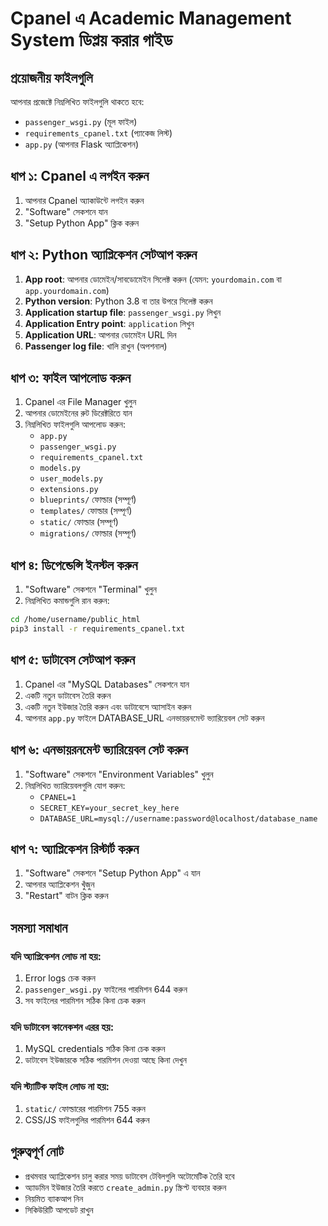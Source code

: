 # Cpanel এ Academic Management System ডিপ্লয় করার গাইড

## প্রয়োজনীয় ফাইলগুলি
আপনার প্রজেক্টে নিম্নলিখিত ফাইলগুলি থাকতে হবে:
- `passenger_wsgi.py` (মূল ফাইল)
- `requirements_cpanel.txt` (প্যাকেজ লিস্ট)
- `app.py` (আপনার Flask অ্যাপ্লিকেশন)

## ধাপ ১: Cpanel এ লগইন করুন
1. আপনার Cpanel অ্যাকাউন্টে লগইন করুন
2. "Software" সেকশনে যান
3. "Setup Python App" ক্লিক করুন

## ধাপ ২: Python অ্যাপ্লিকেশন সেটআপ করুন
1. **App root**: আপনার ডোমেইন/সাবডোমেইন সিলেক্ট করুন (যেমন: `yourdomain.com` বা `app.yourdomain.com`)
2. **Python version**: Python 3.8 বা তার উপরে সিলেক্ট করুন
3. **Application startup file**: `passenger_wsgi.py` লিখুন
4. **Application Entry point**: `application` লিখুন
5. **Application URL**: আপনার ডোমেইন URL দিন
6. **Passenger log file**: খালি রাখুন (অপশনাল)

## ধাপ ৩: ফাইল আপলোড করুন
1. Cpanel এর File Manager খুলুন
2. আপনার ডোমেইনের রুট ডিরেক্টরিতে যান
3. নিম্নলিখিত ফাইলগুলি আপলোড করুন:
   - `app.py`
   - `passenger_wsgi.py`
   - `requirements_cpanel.txt`
   - `models.py`
   - `user_models.py`
   - `extensions.py`
   - `blueprints/` ফোল্ডার (সম্পূর্ণ)
   - `templates/` ফোল্ডার (সম্পূর্ণ)
   - `static/` ফোল্ডার (সম্পূর্ণ)
   - `migrations/` ফোল্ডার (সম্পূর্ণ)

## ধাপ ৪: ডিপেন্ডেন্সি ইনস্টল করুন
1. "Software" সেকশনে "Terminal" খুলুন
2. নিম্নলিখিত কমান্ডগুলি রান করুন:
```bash
cd /home/username/public_html
pip3 install -r requirements_cpanel.txt
```

## ধাপ ৫: ডাটাবেস সেটআপ করুন
1. Cpanel এর "MySQL Databases" সেকশনে যান
2. একটি নতুন ডাটাবেস তৈরি করুন
3. একটি নতুন ইউজার তৈরি করুন এবং ডাটাবেসে অ্যাসাইন করুন
4. আপনার `app.py` ফাইলে DATABASE_URL এনভায়রনমেন্ট ভ্যারিয়েবল সেট করুন

## ধাপ ৬: এনভায়রনমেন্ট ভ্যারিয়েবল সেট করুন
1. "Software" সেকশনে "Environment Variables" খুলুন
2. নিম্নলিখিত ভ্যারিয়েবলগুলি যোগ করুন:
   - `CPANEL=1`
   - `SECRET_KEY=your_secret_key_here`
   - `DATABASE_URL=mysql://username:password@localhost/database_name`

## ধাপ ৭: অ্যাপ্লিকেশন রিস্টার্ট করুন
1. "Software" সেকশনে "Setup Python App" এ যান
2. আপনার অ্যাপ্লিকেশন খুঁজুন
3. "Restart" বাটন ক্লিক করুন

## সমস্যা সমাধান

### যদি অ্যাপ্লিকেশন লোড না হয়:
1. Error logs চেক করুন
2. `passenger_wsgi.py` ফাইলের পারমিশন 644 করুন
3. সব ফাইলের পারমিশন সঠিক কিনা চেক করুন

### যদি ডাটাবেস কানেকশন এরর হয়:
1. MySQL credentials সঠিক কিনা চেক করুন
2. ডাটাবেস ইউজারকে সঠিক পারমিশন দেওয়া আছে কিনা দেখুন

### যদি স্ট্যাটিক ফাইল লোড না হয়:
1. `static/` ফোল্ডারের পারমিশন 755 করুন
2. CSS/JS ফাইলগুলির পারমিশন 644 করুন

## গুরুত্বপূর্ণ নোট
- প্রথমবার অ্যাপ্লিকেশন চালু করার সময় ডাটাবেস টেবিলগুলি অটোমেটিক তৈরি হবে
- অ্যাডমিন ইউজার তৈরি করতে `create_admin.py` স্ক্রিপ্ট ব্যবহার করুন
- নিয়মিত ব্যাকআপ নিন
- সিকিউরিটি আপডেট রাখুন 